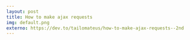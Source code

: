 ```yaml
---
layout: post
title: How to make ajax requests
img: default.png
externo: https://dev.to/tailomateus/how-to-make-ajax-requests--2nd
---
```


